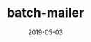 ---
layout: post
showcase: true
size: 4
group: app
marker: google plugin
title:  batch-mailer
summary: plugin for google spreadsheets to send customized batch emails based on templates built in google docs
projecturl: https://github.com/akshatamohanty/GoogleDocsEmail/tree/master/batch-emails
date:  2019-05-03
categories: post
type: project
tags: 
- javascript
- google-app-script
---